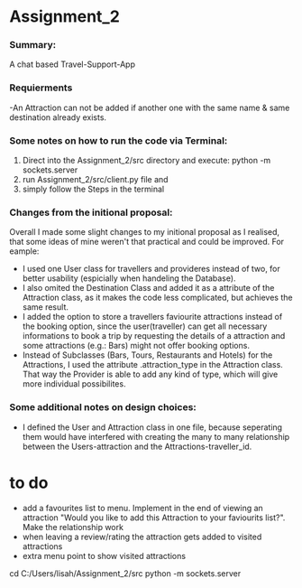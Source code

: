 # Assignment_2
### Summary:
A chat based Travel-Support-App

### Requierments
-An Attraction can not be added if another one with the same name & same destination already exists.

### Some notes on how to run the code via Terminal:
1. Direct into the Assignment_2/src directory and execute:
    python -m sockets.server
2. run Assignment_2/src/client.py file and
3. simply follow the Steps in the terminal

### Changes from the initional proposal:
Overall I made some slight changes to my initional proposal as I realised, that some ideas of mine weren't that practical and could be improved. For eample:
- I used one User class for travellers and provideres instead of two, for better usability (espicially when handeling the Database).
- I also omited the Destination Class and added it as a attribute of the Attraction class, as it makes the code less complicated, but achieves the same result.
- I added the option to store a travellers faviourite attractions instead of the booking option, since the user(traveller) can get all necessary informations to book a trip by requesting the details of a attraction and some attractions (e.g.: Bars) might not offer booking options.
- Instead of Subclasses (Bars, Tours, Restaurants and Hotels) for the Attractions, I used the attribute .attraction_type in the Attraction class. That way the Provider is able to add any kind of type, which will give more individual possibilites.


### Some additional notes on design choices:

- I defined the User and Attraction class in one file, because seperating them would have interfered with creating the many to many relationship between the Users-attraction and the Attractions-traveller_id. 



# to do
- add a favourites list to menu. Implement in the end of viewing an attraction "Would you like to add this Attraction to your faviourits list?". Make the relationship work
- when leaving a review/rating the attraction gets added to visited attractions
- extra menu point to show visited attractions



cd C:/Users/lisah/Assignment_2/src
python -m sockets.server